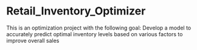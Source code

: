 # Retail_Inventory_Optimizer
This is an optimization project with the following goal: Develop a model to accurately predict optimal inventory levels based on various factors to improve overall sales
